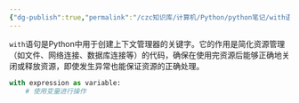 ```yaml
---
{"dg-publish":true,"permalink":"/czc知识库/计算机/Python/python笔记/with语句/","dgPassFrontmatter":true,"created":"2024-12-07T08:39:46.969+08:00","updated":"2024-12-08T12:19:23.729+08:00"}
---
```




`with`语句是Python中用于创建上下文管理器的关键字。它的作用是简化资源管理（如文件、网络连接、数据库连接等）的代码，确保在使用完资源后能够正确地关闭或释放资源，即使发生异常也能保证资源的正确处理。
```python
with expression as variable:
    # 使用变量进行操作
```


